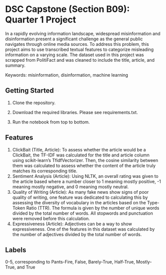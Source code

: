 # DSC Capstone (Section B09): Quarter 1 Project

In a rapidly evolving information landscape, widespread misinformation and disinformation present a significant challenge as the general public navigates through online media sources. To address this problem, this project aims to use transcribed textual features to categorize misleading information on a varying scale. The dataset used in this project was scrapped from PolitiFact and was cleaned to include the title, article, and summary. 

Keywords: misinformation, disinformation, machine learning

## Getting Started
1. Clone the repository.

2. Download the required libraries. Please see requirements.txt. 

3. Run the notebook from top to bottom. 

## Features

1. ClickBait (Title, Article): To assess whether the article would be a ClickBait, the TF-IDF was calculated for the title and article column using scikit-learn’s TfidfVectorizer. Then, the cosine similarity between them was calculated to assess whether the content of the article truly matches its corresponding title. 
2. Sentiment Analysis (Article): Using NLTK, an overall rating was given to the article based where a number closer to 1 meaning mostly positive, -1 meaning mostly negative, and 0 meaning mostly neutral. 
3. Quality of Writing (Article): As many fake news show signs of poor quality of writing, one feature was dedicated to calculating this by assessing the diversity of vocabulary in the articles based on the Type-Token Ratio (TTR). The formula is given by the number of unique words divided by the total number of words. All stopwords and punctuation were removed before this calculation. 
4. Expressiveness (Article): Adjectives can be a way to show expressiveness. One of the features in this dataset was calculated by the number of adjectives divided by the total number of words. 

## Labels

0-5, corresponding to Pants-Fire, False, Barely-True, Half-True, Mostly-True, and True
